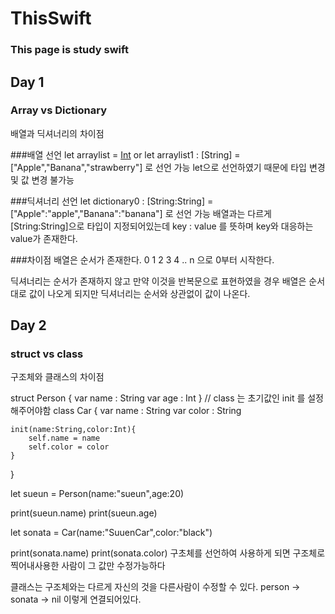 # ThisSwift

### This page is study swift


## Day 1
### Array vs Dictionary 
배열과 딕셔너리의 차이점

###배열 선언
let arraylist = [Int]()
or
let arraylist1 : [String] = ["Apple","Banana","strawberry"]
로 선언 가능 let으로 선언하였기 때문에 타입 변경 및 값 변경 불가능

###딕셔너리 선언
let dictionary0 : [String:String] = ["Apple":"apple","Banana":"banana"]
로 선언 가능
배열과는 다르게 [String:String]으로 타입이 지정되어있는데
key : value 를 뜻하며 key와 대응하는 value가 존재한다.


###차이점
배열은 순서가 존재한다.
0 1 2 3 4 .. n 으로 0부터 시작한다.

딕셔너리는 순서가 존재하지 않고
만약 이것을 반복문으로 표현하였을 경우 배열은 순서대로
값이 나오게 되지만 딕셔너리는 순서와 상관없이 값이 나온다.


## Day 2

### struct vs class
구조체와 클래스의 차이점

struct Person {
	var name : String
	var age : Int
}
// class 는 초기값인 init 를 설정해주어야함
class Car {
	var name : String
	var color : String
	
	init(name:String,color:Int){
		self.name = name
		self.color = color
	}
}

let sueun  = Person(name:"sueun",age:20)

print(sueun.name)
print(sueun.age)


let sonata = Car(name:"SuuenCar",color:"black")

print(sonata.name)
print(sonata.color)
구초체를 선언하여 사용하게 되면
구조체로 찍어내사용한 사람이 그 값만 수정가능하다

클래스는 구조체와는 다르게 자신의 것을 다른사람이 수정할 수 있다.
person -> sonata -> nil 이렇게 연결되어있다.

